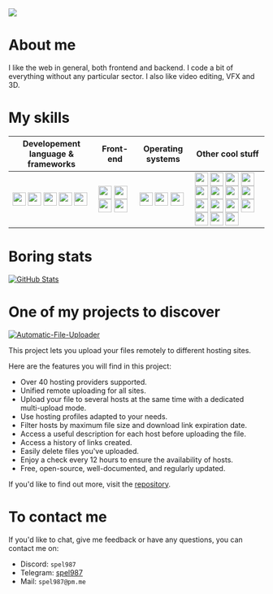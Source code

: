 <img src="https://i.imgur.com/DL3Ykmu.png">

# About me

I like the web in general, both frontend and backend. I code a bit of everything without any particular sector. I also like video editing, VFX and 3D.

# My skills

| Developement language & frameworks | Front-end | Operating systems | Other cool stuff |
| ---- | ---- | ---- | ---- |
| <a href=https://www.python.org/ title="Python"><img align="center" width="26px" src="https://api.iconify.design/simple-icons:python.svg?color=%23b068f8&height=26" target="_blank"/></a> <a href=https://nodejs.org/en title="NodeJS"><img align="center" width="26px" src="https://api.iconify.design/devicon-plain:nodejs-wordmark.svg?color=%23b068f8&height=26" target="_blank"/></a> <a href=https://www.rust-lang.org title="Rust"><img align="center" width="26px" src="https://api.iconify.design/simple-icons:rust.svg?color=%23b068f8&height=26" target="_blank"/></a> <a href=https://tauri.app/ title="Tauri"><img align="center" width="26px" src="https://api.iconify.design/simple-icons:tauri.svg?color=%23b068f8&height=26" target="_blank"/></a> <a href=https://www.electronjs.org/ title="ElectonJS"><img align="center" width="26px" src="https://api.iconify.design/simple-icons:electron.svg?color=%23b068f8&height=26" target="_blank"/></a> | <a title="Javascript" href=https://developer.mozilla.org/en/docs/Web/JavaScript><img align="center" width="26px" src="https://api.iconify.design/simple-icons:javascript.svg?color=%23b068f8&height=26" target="_blank"/></a> <a title="HTML5" href=https://developer.mozilla.org/en/docs/Web/HTML><img align="center" width="26px" src="https://api.iconify.design/simple-icons:html5.svg?color=%23b068f8&height=26" target="_blank"/></a> <a title="CSS3" href=https://developer.mozilla.org/en/docs/Web/CSS><img align="center" width="26px" src="https://api.iconify.design/simple-icons:css3.svg?color=%23b068f8&height=26" target="_blank"/></a> <a title="TailwindCSS" href=https://tailwindcss.com/><img align="center" width="26px" src="https://api.iconify.design/simple-icons:tailwindcss.svg?color=%23b068f8&height=26" target="_blank"/></a> | <a title="Windows" href=https://microsoft.com/windows><img align="center" width="26px" src="https://api.iconify.design/simple-icons:windows.svg?color=%23b068f8&height=26" target="_blank"/></a> <a title="Android" href=https://www.android.com/><img align="center" width="26px" src="https://api.iconify.design/simple-icons:android.svg?color=%23b068f8&height=26" target="_blank"/></a> <a title="Linux" href=https://www.kernel.org/><img align="center" width="26px" src="https://api.iconify.design/simple-icons:linux.svg?color=%23b068f8&height=26" target="_blank"/></a> | <a href=https://www.adobe.com/products/aftereffects.html title="Adobe After Effects"><img align="center" width="26px" src="https://api.iconify.design/simple-icons:adobeaftereffects.svg?color=%23b068f8&height=26" target="_blank"/></a> <a href=https://www.adobe.com/products/photoshop.html title="Adobe Photoshop"><img align="center" width="26px" src="https://api.iconify.design/simple-icons:adobephotoshop.svg?color=%23b068f8&height=26" target="_blank"/></a> <a href=https://www.adobe.com/products/illustrator.html title="Adobe Illustrator"><img align="center" width="26px" src="https://api.iconify.design/simple-icons:adobeillustrator.svg?color=%23b068f8&height=26" target="_blank"/></a> <a href=https://www.adobe.com/products/premiere.html title="Adobe Premiere Pro"><img align="center" width="26px" src="https://api.iconify.design/simple-icons:adobepremierepro.svg?color=%23b068f8&height=26" target="_blank"/></a> <a href=https://www.blender.org/ title="Blender"><img align="center" width="26px" src="https://api.iconify.design/simple-icons:blender.svg?color=%23b068f8&height=26" target="_blank"/></a> <a href=https://www.figma.com/ title="Figma"><img align="center" width="26px" src="https://api.iconify.design/simple-icons:figma.svg?color=%23b068f8&height=26" target="_blank"/></a> <a href=https://www.autodesk.fr/products/3ds-max/overview title="3DS Max"><img align="center" width="26px" src="https://api.iconify.design/devicon-plain:3dsmax.svg?color=%23b068f8&height=26" target="_blank"/></a> <a href=https://www.maxon.net/en/cinema-4d title="C4D"><img align="center" width="26px" src="https://api.iconify.design/simple-icons:cinema4d.svg?color=%23b068f8&height=26" target="_blank"/></a> <a href=https://www.chaos.com/vray/3ds-max title="V-Ray"><img align="center" width="26px" src="https://api.iconify.design/file-icons:v-ray.svg?color=%23b068f8&height=26" target="_blank"/></a> <a href=https://corona-renderer.com/ title="Corona Renderer"><img align="center" width="26px" src="https://api.iconify.design/simple-icons:coronarenderer.svg?color=%23b068f8&height=26" target="_blank"/></a> <a href=https://affinity.serif.com/en/designer/ title="Affiny Designer"><img align="center" width="26px" src="https://api.iconify.design/simple-icons:affinitydesigner.svg?color=%23b068f8&height=26" target="_blank"/></a> <a href=https://en.wikipedia.org/wiki/Bourne-Again_shell title="Bash"><img align="center" width="26px" src="https://api.iconify.design/simple-icons:gnubash.svg?color=%23b068f8&height=26" target="_blank"/></a> <a href=https://discord.com/developers/docs/intro title="Discord"><img align="center" width="26px" src="https://api.iconify.design/simple-icons:discord.svg?color=%23b068f8&height=26" target="_blank"/></a> <a href=https://core.telegram.org/ title="Telegram"><img align="center" width="26px" src="https://api.iconify.design/simple-icons:telegram.svg?color=%23b068f8&height=26" target="_blank"/></a> <a href=https://code.visualstudio.com/ title="Visual Studio Code"><img align="center" width="26px" src="https://api.iconify.design/simple-icons:visualstudiocode.svg?color=%23b068f8&height=26" target="_blank"/></a>


# Boring stats

[![GitHub Stats](https://github-readme-stats.vercel.app/api?username=spel987&show_icons=true&count_private=true&hide_border=true&icon_color=b068f8&bg_color=251e2f&title_color=b068f8&text_color=fff&border_radius=30)](https://github.com/spel987)

# One of my projects to discover

[![Automatic-File-Uploader](https://github-readme-stats.vercel.app/api/pin/?username=spel987&repo=Automatic-File-Uploader&show_icons=true&count_private=true&hide_border=true&icon_color=b068f8&bg_color=251e2f&title_color=b068f8&text_color=fff&border_radius=20)](https://github.com/spel987/Automatic-File-Uploader)

This project lets you upload your files remotely to different hosting sites.

Here are the features you will find in this project:

- Over 40 hosting providers supported.
- Unified remote uploading for all sites.
- Upload your file to several hosts at the same time with a dedicated multi-upload mode.
- Use hosting profiles adapted to your needs.
- Filter hosts by maximum file size and download link expiration date.
- Access a useful description for each host before uploading the file.
- Access a history of links created.
- Easily delete files you've uploaded.
- Enjoy a check every 12 hours to ensure the availability of hosts.
- Free, open-source, well-documented, and regularly updated.

If you'd like to find out more, visit the [repository](https://github.com/spel987/Automatic-File-Uploader).

# To contact me

If you'd like to chat, give me feedback or have any questions, you can contact me on:

- Discord: `spel987`
- Telegram: [spel987](https://t.me/spel987)
- Mail: `spel987@pm.me`
